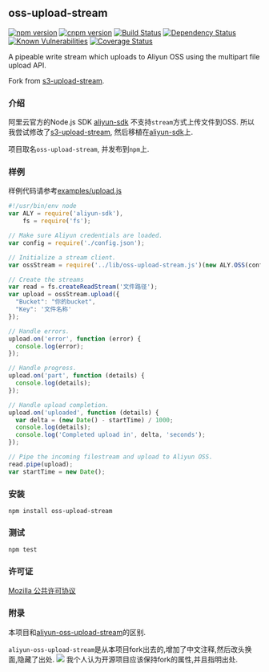 ## oss-upload-stream

[![npm version](https://img.shields.io/npm/v/oss-upload-stream.svg)](https://www.npmjs.com/package/oss-upload-stream)
[![cnpm version](https://npm.taobao.org/badge/v/oss-upload-stream.svg)](https://npm.taobao.org/package/oss-upload-stream)
[![Build Status](https://travis-ci.org/meteormatt/oss-upload-stream.svg?branch=master)](https://travis-ci.org/meteormatt/oss-upload-stream)
[![Dependency Status](https://david-dm.org/meteormatt/oss-upload-stream.svg)](https://david-dm.org/meteormatt/oss-upload-stream)
[![Known Vulnerabilities](https://snyk.io/test/github/meteormatt/oss-upload-stream/badge.svg)](https://snyk.io/test/github/meteormatt/oss-upload-stream)
[![Coverage Status](https://coveralls.io/repos/meteormatt/oss-upload-stream/badge.svg?branch=master&service=github)](https://coveralls.io/github/meteormatt/oss-upload-stream?branch=master)

A pipeable write stream which uploads to Aliyun OSS using the multipart file upload API.

Fork from [s3-upload-stream](https://github.com/nathanpeck/s3-upload-stream).

### 介绍

阿里云官方的Node.js SDK [aliyun-sdk](https://github.com/aliyun-UED/aliyun-sdk-js) 不支持`stream`方式上传文件到OSS. 
所以我尝试修改了[s3-upload-stream](https://github.com/nathanpeck/s3-upload-stream), 然后移植在[aliyun-sdk](https://github.com/aliyun-UED/aliyun-sdk-js)上.

项目取名`oss-upload-stream`, 并发布到`npm`上.

### 样例

样例代码请参考[examples/upload.js](https://github.com/meteormatt/oss-upload-stream/blob/master/examples/upload.js)

```js
#!/usr/bin/env node
var ALY = require('aliyun-sdk'),
    fs = require('fs');

// Make sure Aliyun credentials are loaded.
var config = require('./config.json');

// Initialize a stream client.
var ossStream = require('../lib/oss-upload-stream.js')(new ALY.OSS(config));

// Create the streams
var read = fs.createReadStream('文件路径');
var upload = ossStream.upload({
  "Bucket": "你的bucket",
  "Key": '文件名称'
});

// Handle errors.
upload.on('error', function (error) {
  console.log(error);
});

// Handle progress.
upload.on('part', function (details) {
  console.log(details);
});

// Handle upload completion.
upload.on('uploaded', function (details) {
  var delta = (new Date() - startTime) / 1000;
  console.log(details);
  console.log('Completed upload in', delta, 'seconds');
});

// Pipe the incoming filestream and upload to Aliyun OSS.
read.pipe(upload);
var startTime = new Date();
```

### 安装

```
npm install oss-upload-stream
```

### 测试

```
npm test
```

### 许可证

[Mozilla 公共许可协议](http://mozillachina.github.io/MPL/)

### 附录

本项目和[aliyun-oss-upload-stream](https://github.com/berwin/aliyun-oss-upload-stream)的区别.

`aliyun-oss-upload-stream`是从本项目fork出去的,增加了中文注释,然后改头换面,隐藏了出处.
![](http://ww4.sinaimg.cn/large/474ac5b3gw1ezoews1udtj20yk042dgl.jpg)
我个人认为开源项目应该保持fork的属性,并且指明出处.
